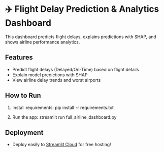 # ✈️ Flight Delay Prediction & Analytics Dashboard

This dashboard predicts flight delays, explains predictions with SHAP, and shows airline performance analytics.

## Features
- Predict flight delays (Delayed/On-Time) based on flight details
- Explain model predictions with SHAP
- View airline delay trends and worst airports

## How to Run
1. Install requirements:
   pip install -r requirements.txt

2. Run the app:
   streamlit run full_airline_dashboard.py

## Deployment
- Deploy easily to [Streamlit Cloud](https://streamlit.io/cloud) for free hosting!
